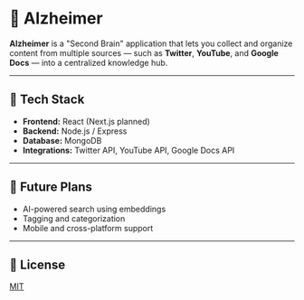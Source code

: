 # 🧠 Alzheimer

**Alzheimer** is a "Second Brain" application that lets you collect and organize content from multiple sources — such as **Twitter**, **YouTube**, and **Google Docs** — into a centralized knowledge hub.

---

## 🚀 Tech Stack

- **Frontend:** React (Next.js planned)
- **Backend:** Node.js / Express
- **Database:** MongoDB
- **Integrations:** Twitter API, YouTube API, Google Docs API

---

## 📌 Future Plans

- AI-powered search using embeddings
- Tagging and categorization
- Mobile and cross-platform support

---

## 📜 License

[MIT](LICENSE)
